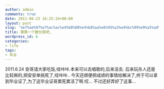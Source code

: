 ```yaml
---
author: admin
comments: true
date: 2011-06-23 16:25:24+00:00
layout: post
slug: '%e7%ae%97%e7%ac%ac%e4%b8%80%e4%b8%aa%e6%95%a3%e4%bc%99%e9%a5%ad%e5%90%a7'
title: 算第一个散伙饭吧,
wordpress_id: 6
categories:
- life
tags:
- 毕业
---
```


2011.6.24  安哥请大家吃饭,哇咔咔.本来可以去唱歌的,后来没去.
后来玩杀人还是比较爽的,把安安单挑死了,哇咔咔..
今天还顺便把成绩的事情给解决了,终于可以拿到毕业证了,为了这毕业证哥累死累活了啊.哎...
不过还好弄好了这事...

